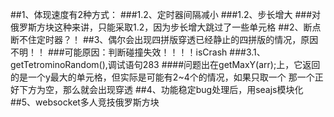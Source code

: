 ##1、体现速度有2种方式：
###1.2、定时器间隔减小
###1.2、步长增大
###对俄罗斯方块这种来讲，只能采取1.2，因为步长增大跳过了一些单元格
##2、断点断不住定时器？！
##3、偶尔会出现四拼版穿透已经静止的四拼版的情况，原因不明！！
###可能原因：判断碰撞失效！！！！isCrash
###3.1、getTetrominoRandom(),调试语句283
####问题出在getMaxY(arr);上，它返回的是一个y最大的单元格，但实际是可能有2~4个的情况，如果只取一个
那一个正好下方为空，那么就会出现穿透
##4、功能稳定bug处理后，用seajs模块化
##5、websocket多人竞技俄罗斯方块
